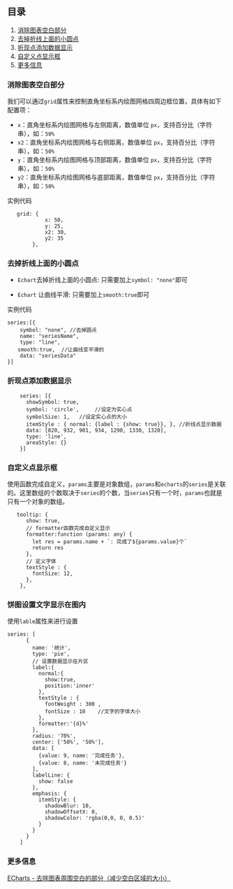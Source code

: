## 目录
1. [消除图表空白部分](#消除图表空白部分)
2. [去掉折线上面的小圆点](#去掉折线上面的小圆点)
3. [折现点添加数据显示](#折现点添加数据显示)
4. [自定义点显示框](#自定义点显示框)
5. [更多信息](#更多信息)

### 消除图表空白部分
我们可以通过`grid`属性来控制直角坐标系内绘图网格四周边框位置，具体有如下配置项：
* `x`：直角坐标系内绘图网格与左侧距离，数值单位 `px`，支持百分比（字符串），如：`50%`
* `x2`：直角坐标系内绘图网格与右侧距离，数值单位 `px`，支持百分比（字符串），如：`50%`
* `y`：直角坐标系内绘图网格与顶部距离，数值单位 `px`，支持百分比（字符串），如：`50%`
* `y2`：直角坐标系内绘图网格与底部距离，数值单位 `px`，支持百分比（字符串），如：`50%`

实例代码
```
   grid: {
            x: 50,
            y: 25,
            x2: 30,
            y2: 35
        },
```
### 去掉折线上面的小圆点
* `Echart`去掉折线上面的小圆点: 只需要加上`symbol: "none"`即可

* `Echart` 让曲线平滑: 只需要加上`smooth:true`即可

实例代码
```
series:[{
    symbol: "none", //去掉圆点
    name: "seriesName",
    type: "line",
　　smooth:true,  //让曲线变平滑的  
    data: "seriesData"
}]
```

### 折现点添加数据显示
```
    series: [{
      showSymbol: true,
      symbol: 'circle',     //设定为实心点
      symbolSize: 1,   //设定实心点的大小
      itemStyle : { normal: {label : {show: true}}, }, //折线点显示数据
      data: [820, 932, 901, 934, 1290, 1330, 1320],
      type: 'line',
      areaStyle: {}
    }]
```
### 自定义点显示框
使用函数完成自定义，`params`主要是对象数组，`params`和`echarts`的`series`是关联的。这里数组的个数取决于`series`的个数，当`series`只有一个时，`params`也就是只有一个对象的数组。
```
   tooltip: {
      show: true,
      // formatter函数完成自定义显示
      formatter:function (params: any) {
        let res = params.name + `: 完成了${params.value}个`
        return res
      },
      // 定义字体
      textStyle : {
        fontSize: 12,
      },
    },
```


### 饼图设置文字显示在图内
使用`lable`属性来进行设置
```
series: [
      {
        name: '统计',
        type: 'pie',
        // 设置数据显示在片区
        label:{
          normal:{
            show:true,
            position:'inner'
          },
          textStyle : {
            fontWeight : 300 ,
            fontSize : 10    //文字的字体大小
          },
          formatter:'{d}%'
        },
        radius: '70%',
        center: ['50%', '50%'],
        data: [
          {value: 9, name: '完成任务'},
          {value: 8, name: '未完成任务'}
        ],
        labelLine: {
          show: false
        },
        emphasis: {
          itemStyle: {
            shadowBlur: 10,
            shadowOffsetX: 0,
            shadowColor: 'rgba(0,0, 0, 0.5)'
          }
        }
      }
    ]
```

### 更多信息
[ECharts - 去除图表周围空白的部分（减少空白区域的大小）](https://www.hangge.com/blog/cache/detail_2161.html)